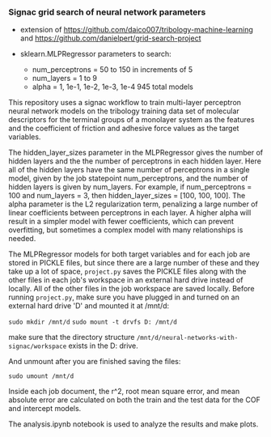 ### Signac grid search of neural network parameters
* extension of https://github.com/daico007/tribology-machine-learning and https://github.com/danielpert/grid-search-project

* sklearn.MLPRegressor parameters to search:
    * num_perceptrons = 50 to 150 in increments of 5
    * num_layers = 1 to 9
    * alpha = 1, 1e-1, 1e-2, 1e-3, 1e-4
945 total models
    
This repository uses a signac workflow to train multi-layer perceptron neural network models on the tribology training data set of molecular descriptors for the terminal groups of a monolayer system as the features and the coefficient of friction and adhesive force values as the target variables.

The hidden_layer_sizes parameter in the MLPRegressor gives the number of hidden layers and the the number of perceptrons in each hidden layer. Here all of the hidden layers have the same number of perceptrons in a single model, given by the job statepoint num_perceptrons, and the number of hidden layers is given by num_layers. For example, if num_perceptrons = 100 and num_layers = 3, then hidden_layer_sizes = [100, 100, 100]. The alpha parameter is the L2 regularization term, penalizing a large number of linear coefficients between perceptrons in each layer. A higher alpha will result in a simpler model with fewer coefficients, which can prevent overfitting, but sometimes a complex model with many relationships is needed.

The MLPRegressor models for both target variables and for each job are stored in PICKLE files, but since there are a large number of these and they take up a lot of space, `project.py` saves the PICKLE files along with the other files in each job's workspace in an external hard drive instead of locally. All of the other files in the job workspace are saved locally. Before running `project.py`, make sure you have plugged in and turned on an external hard drive 'D' and mounted it at /mnt/d:

`sudo mkdir /mnt/d`
`sudo mount -t drvfs D: /mnt/d`

make sure that the directory structure `/mnt/d/neural-networks-with-signac/workspace` exists in the D: drive.

And unmount after you are finished saving the files:

`sudo umount /mnt/d`

Inside each job document, the r^2, root mean square error, and mean absolute error are calculated on both the train and the test data for the COF and intercept models.

The analysis.ipynb notebook is used to analyze the results and make plots.
